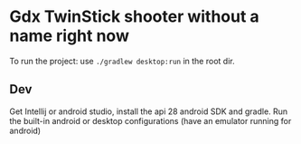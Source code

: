 # Gdx TwinStick shooter without a name right now

To run the project: use `./gradlew desktop:run` in the root dir.

## Dev
Get Intellij or android studio, install the api 28 android SDK and gradle.
Run the built-in android or desktop configurations (have an emulator running for android)
